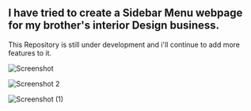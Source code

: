 ## I have tried to create a Sidebar Menu  webpage for my brother's interior  Design business.

This Repository is still under development and i'll continue to add more features to it.

![Screenshot](https://github.com/Vishal-Nishad/InteriorDesign_SidebarMenuMiniProject/assets/156354680/a12c007f-14fe-48f5-b283-e42ef60bdc6d)

![Screenshot 2](https://github.com/Vishal-Nishad/InteriorDesign_SidebarMenuMiniProject/assets/156354680/703b186f-82de-4a64-bbff-ee43d0aef8f5)

![Screenshot (1)](https://github.com/Vishal-Nishad/InteriorDesign_SidebarMenuMiniProject/assets/156354680/69e62c7f-88f8-4197-a0e4-842f29b11f51)
